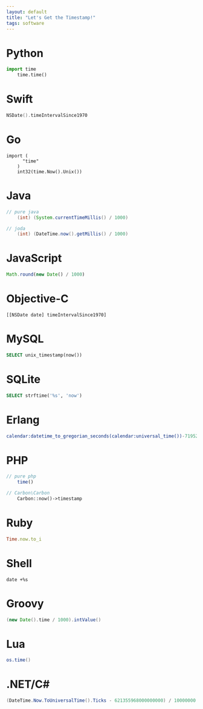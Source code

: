 ```yaml
---
layout: default
title: "Let's Get the Timestamp!"
tags: software 
---
```


# Python

```python
import time
    time.time()
```

# Swift

```swift
NSDate().timeIntervalSince1970
```

# Go

```golang
import (
      "time"
    )
    int32(time.Now().Unix())
```

# Java 

```java
// pure java
    (int) (System.currentTimeMillis() / 1000)

// joda
    (int) (DateTime.now().getMillis() / 1000)
```

# JavaScript

```js
Math.round(new Date() / 1000)
```

# Objective-C

```objc
[[NSDate date] timeIntervalSince1970]
```

# MySQL

```sql
SELECT unix_timestamp(now())
```

# SQLite

```sql
SELECT strftime('%s', 'now')
```

# Erlang

```erl
calendar:datetime_to_gregorian_seconds(calendar:universal_time())-719528*24*3600.
```

# PHP

```php
// pure php
    time()

// Carbon\Carbon
    Carbon::now()->timestamp
```

# Ruby

```ruby
Time.now.to_i
```

# Shell

```shell
date +%s
```

# Groovy

```groovy
(new Date().time / 1000).intValue()
```

# Lua

```lua
os.time()
```

# .NET/C#

```csharp
(DateTime.Now.ToUniversalTime().Ticks - 621355968000000000) / 10000000
```
